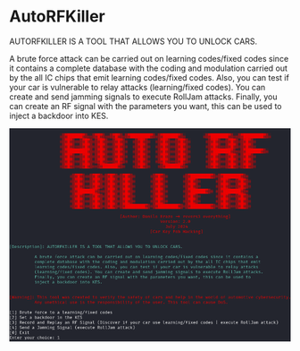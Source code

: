 # AutoRFKiller
AUTORFKILLER IS A TOOL THAT ALLOWS YOU TO UNLOCK CARS.
          
A brute force attack can be carried out on learning codes/fixed codes since it contains a
complete database with the coding and modulation carried out by the all IC chips that emit
learning codes/fixed codes. Also, you can test if your car is vulnerable to relay attacks
(learning/fixed codes). You can create and send jamming signals to execute RollJam attacks.
Finally, you can create an RF signal with the parameters you want, this can be used to
inject a backdoor into KES.

![alt text](image.png)
